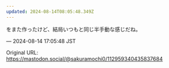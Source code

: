 ```yaml
---
updated: 2024-08-14T08:05:48.349Z
---
```


<p>をまた作ったけど、結局いつもと同じ半手動な感じだね。</p>

&mdash; 2024-08-14 17:05:48 JST

Original URL: https://mastodon.social/@sakuramochi0/112959340435837684
